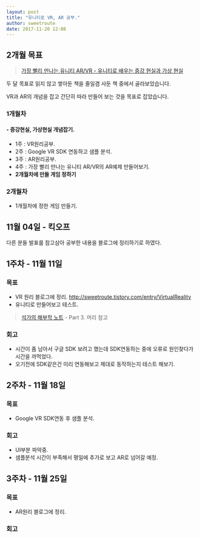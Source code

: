 ```yaml
---
layout: post
title: "유니티로 VR, AR 공부."
author: sweetroute
date: 2017-11-20 12:08
---
```


## 2개월 목표
> <a href="http://book.naver.com/bookdb/book_detail.nhn?bid=12049025" target="_blank">가장 빨리 만나는 유니티 AR/VR - 유니티로 배우는 증강 현실과 가상 현실</a>

두 달 목표로 읽지 않고 쌓아둔 책을 줄일겸 사둔 책 중에서 골라보았습니다.

VR과 AR의 개념을 잡고 간단히 따라 만들어 보는 것을 목표로 잡았습니다.

### 1개월차 
#### - 증강현실, 가상현실 개념잡기.
- 1주 : VR원리공부. 
- 2주 : Google VR SDK 연동하고 샘플 분석. 
- 3주 : AR원리공부.
- 4주 : 가장 빨리 만나는 유니티 AR/VR의 AR예제 만들어보기. 
- **2개월차에 만들 게임 정하기**


### 2개월차 
- 1개월차에 정한 게임 만들기.


## 11월 04일 - 킥오프                      
다른 분들 발표를 참고삼아 공부한 내용을 블로그에 정리하기로 하였다.

## 1주차 - 11월 11일
### 목표
- VR 원리 블로그에 정리. http://sweetroute.tistory.com/entry/VirtualReality 
- 유니티로 만들어보고 테스트.
> <a href="http://book.naver.com/bookdb/book_detail.nhn?bid=11576635" target="_blank">석가의 해부학 노트</a> - Part 3. 머리 참고
 
### 회고
- 시간이 좀 남아서 구글 SDK 보려고 했는데 SDK연동하는 중에 오류로 원인찾다가 시간을 까먹었다.
- 오기전에 SDK같은건 미리 연동해보고 제대로 동작하는지 테스트 해보기.

## 2주차 - 11월 18일
### 목표
- Google VR SDK연동 후 샘플 분석.

### 회고
- UI부분 파악중.
- 샘플분석 시간이 부족해서 평일에 추가로 보고 AR로 넘어갈 예정.

## 3주차 - 11월 25일
### 목표
- AR원리 블로그에 정리.

### 회고
